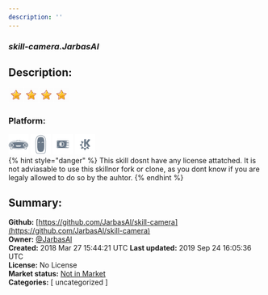 ```yaml
---
description: ''
---
```


### _skill-camera.JarbasAl_  
## Description:  
  
  
![](../.gitbook/assets/star.png)![](../.gitbook/assets/star.png)![](../.gitbook/assets/star.png)![](../.gitbook/assets/star.png)  
  
### Platform:  
 ![Mark I](../.gitbook/assets/mark-1-icon.png)  ![Mark II](../.gitbook/assets/mark-2-icon.png)  ![Picroft](../.gitbook/assets/picroft-icon.png)  ![plasmoid](../.gitbook/assets/kde.png)   
{% hint style="danger" %}
This skill dosnt have any license attatched. It is not adviasable to use this skillnor fork or clone, as you dont know if you are legaly allowed to do so by the auhtor.
{% endhint %}
  
## Summary:  
**Github:** [https://github.com/JarbasAl/skill-camera](https://github.com/JarbasAl/skill-camera)  
**Owner:** [@JarbasAl](https://github.com/JarbasAl)  
**Created:** 2018 Mar 27 15:44:21 UTC  **Last updated:** 2019 Sep 24 16:05:36 UTC  
**License:** No License  
**Market status:** [Not in Market](https://market.mycroft.ai/skill/)  
**Categories:** [ uncategorized ]   

